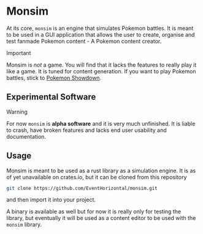 # Monsim

At its core, `monsim` is an engine that simulates Pokemon battles. It is meant to be used in a GUI application that allows the user to create, organise and test fanmade Pokemon content - A Pokemon content creator.

> [!IMPORTANT]
> Monsim is _not_ a game. You will find that it lacks the features to really play it like a game. It is tuned for content generation. If you want to play Pokemon battles, stick to [Pokemon Showdown](https://pokemonshowdown.com/).

## Experimental Software

> [!WARNING]
> For now `monsim` is **alpha software** and it is very much unfinished. It is liable to crash, have broken features and lacks end user usability and documentation.

## Usage

Monsim is meant to be used as a rust library as a simulation engine. It is as of yet unavailable on crates.io, but it can be cloned from this repository

```bash
git clone https://github.com/EventHorizontal/monsim.git
```

and then import it into your project.

A binary is available as well but for now it is really only for testing the library, but eventually it will be used as a content editor to be used with the `monsim` library.
